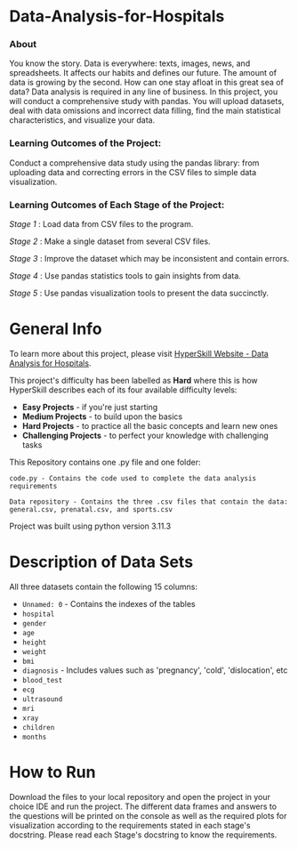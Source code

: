 # Data-Analysis-for-Hospitals

### About
You know the story. Data is everywhere: texts, images, news, and spreadsheets. 
It affects our habits and defines our future. The amount of data is growing by 
the second. How can one stay afloat in this great sea of data? Data analysis is 
required in any line of business. In this project, you will conduct a 
comprehensive study with pandas. You will upload datasets, deal with data 
omissions and incorrect data filling, find the main statistical characteristics, 
and visualize your data.

### Learning Outcomes of the Project:
Conduct a comprehensive data study using the pandas library: from uploading data 
and correcting errors in the CSV files to simple data visualization.

### Learning Outcomes of Each Stage of the Project:
_Stage 1_ : Load data from CSV files to the program.

_Stage 2_ : Make a single dataset from several CSV files.

_Stage 3_ : Improve the dataset which may be inconsistent and contain errors.

_Stage 4_ : Use pandas statistics tools to gain insights from data.

_Stage 5_ : Use pandas visualization tools to present the data succinctly.

# General Info

To learn more about this project, please visit 
[HyperSkill Website - Data Analysis for Hospitals](https://hyperskill.org/projects/152).

This project's difficulty has been labelled as __Hard__ where this is how 
HyperSkill describes each of its four available difficulty levels:

- __Easy Projects__ - if you're just starting
- __Medium Projects__ - to build upon the basics
- __Hard Projects__ - to practice all the basic concepts and learn new ones
- __Challenging Projects__ - to perfect your knowledge with challenging tasks

This Repository contains one .py file and one folder:

    code.py - Contains the code used to complete the data analysis requirements

    Data repository - Contains the three .csv files that contain the data: general.csv, prenatal.csv, and sports.csv

Project was built using python version 3.11.3

# Description of Data Sets

All three datasets contain the following 15 columns:

- `Unnamed: 0` - Contains the indexes of the tables
- `hospital`
- `gender`
- `age`
- `height`
- `weight`
- `bmi`
- `diagnosis` - Includes values such as 'pregnancy', 'cold', 'dislocation', etc
- `blood_test`
- `ecg`
- `ultrasound`
- `mri`
- `xray`
- `children`
- `months`

# How to Run

Download the files to your local repository and open the project in your choice 
IDE and run the project. The different data frames and answers to the questions 
will be printed on the console as well as the required plots for visualization 
according to the requirements stated in each stage's docstring. Please read each 
Stage's docstring to know the requirements.

